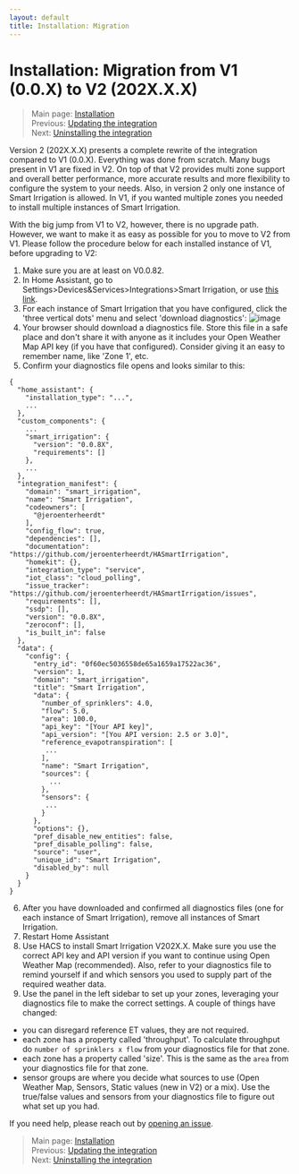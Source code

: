 ```yaml
---
layout: default
title: Installation: Migration
---
```

# Installation: Migration from V1 (0.0.X) to V2 (202X.X.X)

> Main page: [Installation](installation.md)<br/>
> Previous: [Updating the integration](installation-updating.md)<br/>
> Next: [Uninstalling the integration](installation-uninstalling.md)

Version 2 (202X.X.X) presents a complete rewrite of the integration compared to V1 (0.0.X). Everything was done from scratch. Many bugs present in V1 are fixed in V2. On top of that V2 provides multi zone support and overall better performance, more accurate results and more flexibility to configure the system to your needs.
Also, in version 2 only one instance of Smart Irrigation is allowed. In V1, if you wanted multiple zones you needed to install multiple instances of Smart Irrigation.

With the big jump from V1 to V2, however, there is no upgrade path. However, we want to make it as easy as possible for you to move to V2 from V1.
Please follow the procedure below for each installed instance of V1, before upgrading to V2:

1. Make sure you are at least on V0.0.82.
2. In Home Assistant, go to Settings>Devices&Services>Integrations>Smart Irrigation, or use [this link](https://my.home-assistant.io/redirect/integration/?domain=smart_irrigation).
3. For each instance of Smart Irrigation that you have configured, click the 'three vertical dots' menu and select 'download diagnostics':
![image](https://github.com/jeroenterheerdt/HAsmartirrigation/assets/8188990/d9715201-d4ee-4b58-a158-c0504e82eca4)
4. Your browser should download a diagnostics file. Store this file in a safe place and don't share it with anyone as it includes your Open Weather Map API key (if you have that configured). Consider giving it an easy to remember name, like 'Zone 1', etc.
5. Confirm your diagnostics file opens and looks similar to this:
```
{
  "home_assistant": {
    "installation_type": "...",
    ...
  },
  "custom_components": {
    ...
    "smart_irrigation": {
      "version": "0.0.8X",
      "requirements": []
    },
    ...
  },
  "integration_manifest": {
    "domain": "smart_irrigation",
    "name": "Smart Irrigation",
    "codeowners": [
      "@jeroenterheerdt"
    ],
    "config_flow": true,
    "dependencies": [],
    "documentation": "https://github.com/jeroenterheerdt/HASmartIrrigation",
    "homekit": {},
    "integration_type": "service",
    "iot_class": "cloud_polling",
    "issue_tracker": "https://github.com/jeroenterheerdt/HASmartIrrigation/issues",
    "requirements": [],
    "ssdp": [],
    "version": "0.0.8X",
    "zeroconf": [],
    "is_built_in": false
  },
  "data": {
    "config": {
      "entry_id": "0f60ec5036558de65a1659a17522ac36",
      "version": 1,
      "domain": "smart_irrigation",
      "title": "Smart Irrigation",
      "data": {
        "number_of_sprinklers": 4.0,
        "flow": 5.0,
        "area": 100.0,
        "api_key": "[Your API key]",
        "api_version": "[You API version: 2.5 or 3.0]",
        "reference_evapotranspiration": [
         ...
        ],
        "name": "Smart Irrigation",
        "sources": {
          ...
        },
        "sensors": {
         ...
        }
      },
      "options": {},
      "pref_disable_new_entities": false,
      "pref_disable_polling": false,
      "source": "user",
      "unique_id": "Smart Irrigation",
      "disabled_by": null
    }
  }
}
```
6. After you have downloaded and confirmed all diagnostics files (one for each instance of Smart Irrigation), remove all instances of Smart Irrigation.
7. Restart Home Assistant
8. Use HACS to install Smart Irrigation V202X.X. Make sure you use the correct API key and API version if you want to continue using Open Weather Map (recommended). Also, refer to your diagnostics file to remind yourself if and which sensors you used to supply part of the required weather data.
9. Use the panel in the left sidebar to set up your zones, leveraging your diagnostics file to make the correct settings. A couple of things have changed:
- you can disregard reference ET values, they are not required.
- each zone has a property called 'throughput'. To calculate throughput do `number of sprinklers x flow` from your diagnostics file for that zone.
- each zone has a property called 'size'. This is the same as the `area` from your diagnostics file for that zone.
- sensor groups are where you decide what sources to use (Open Weather Map, Sensors, Static values (new in V2) or a mix). Use the true/false values and sensors from your diagnostics file to figure out what set up you had.

If you need help, please reach out by [opening an issue](https://github.com/jeroenterheerdt/HAsmartirrigation/issues).


> Main page: [Installation](installation.md)<br/>
> Previous: [Updating the integration](installation-updating.md)<br/>
> Next: [Uninstalling the integration](installation-uninstalling.md)
